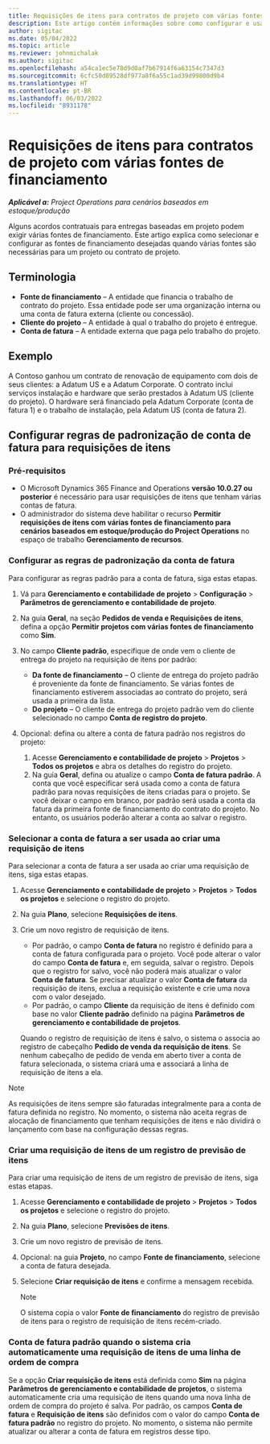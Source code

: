```yaml
---
title: Requisições de itens para contratos de projeto com várias fontes de financiamento
description: Este artigo contém informações sobre como configurar e usar requisições de itens com várias fontes de financiamento.
author: sigitac
ms.date: 05/04/2022
ms.topic: article
ms.reviewer: johnmichalak
ms.author: sigitac
ms.openlocfilehash: a54ca1ec5e78d9d0af7b67914f6a63154c7347d3
ms.sourcegitcommit: 6cfc50d89528df977a8f6a55c1ad39d99800d9b4
ms.translationtype: HT
ms.contentlocale: pt-BR
ms.lasthandoff: 06/03/2022
ms.locfileid: "8931178"
---
```

# <a name="item-requirements-for-project-contracts-with-multiple-funding-sources"></a>Requisições de itens para contratos de projeto com várias fontes de financiamento

_**Aplicável a:** Project Operations para cenários baseados em estoque/produção_

Alguns acordos contratuais para entregas baseadas em projeto podem exigir várias fontes de financiamento. Este artigo explica como selecionar e configurar as fontes de financiamento desejadas quando várias fontes são necessárias para um projeto ou contrato de projeto.

## <a name="terminology"></a>Terminologia

- **Fonte de financiamento** – A entidade que financia o trabalho de contrato do projeto. Essa entidade pode ser uma organização interna ou uma conta de fatura externa (cliente ou concessão).
- **Cliente do projeto** – A entidade à qual o trabalho do projeto é entregue.
- **Conta de fatura** – A entidade externa que paga pelo trabalho do projeto.

## <a name="example"></a>Exemplo

A Contoso ganhou um contrato de renovação de equipamento com dois de seus clientes: a Adatum US e a Adatum Corporate. O contrato inclui serviços instalação e hardware que serão prestados à Adatum US (cliente do projeto). O hardware será financiado pela Adatum Corporate (conta de fatura 1) e o trabalho de instalação, pela Adatum US (conta de fatura 2).

## <a name="set-up-invoice-account-defaulting-rules-for-item-requirements"></a>Configurar regras de padronização de conta de fatura para requisições de itens

### <a name="prerequisites"></a>Pré-requisitos

- O Microsoft Dynamics 365 Finance and Operations **versão 10.0.27 ou posterior** é necessário para usar requisições de itens que tenham várias contas de fatura.
- O administrador do sistema deve habilitar o recurso **Permitir requisições de itens com várias fontes de financiamento para cenários baseados em estoque/produção do Project Operations** no espaço de trabalho **Gerenciamento de recursos**.

### <a name="set-up-the-invoice-account-defaulting-rules"></a>Configurar as regras de padronização da conta de fatura

Para configurar as regras padrão para a conta de fatura, siga estas etapas.

1. Vá para **Gerenciamento e contabilidade de projeto** \> **Configuração** \> **Parâmetros de gerenciamento e contabilidade de projeto**.
1. Na guia **Geral**, na seção **Pedidos de venda e Requisições de itens**, defina a opção **Permitir projetos com várias fontes de financiamento** como **Sim**.
1. No campo **Cliente padrão**, especifique de onde vem o cliente de entrega do projeto na requisição de itens por padrão:

    - **Da fonte de financiamento** – O cliente de entrega do projeto padrão é proveniente da fonte de financiamento. Se várias fontes de financiamento estiverem associadas ao contrato do projeto, será usada a primeira da lista.
    - **Do projeto** – O cliente de entrega do projeto padrão vem do cliente selecionado no campo **Conta de registro do projeto**.

1. Opcional: defina ou altere a conta de fatura padrão nos registros do projeto:

    1. Acesse **Gerenciamento e contabilidade de projeto** \> **Projetos** \> **Todos os projetos** e abra os detalhes do registro do projeto.
    2. Na guia **Geral**, defina ou atualize o campo **Conta de fatura padrão**. A conta que você especificar será usada como a conta de fatura padrão para novas requisições de itens criadas para o projeto. Se você deixar o campo em branco, por padrão será usada a conta da fatura da primeira fonte de financiamento do contrato do projeto. No entanto, os usuários poderão alterar a conta ao salvar o registro.

### <a name="select-the-invoice-account-to-use-when-you-create-an-item-requirement"></a>Selecionar a conta de fatura a ser usada ao criar uma requisição de itens

Para selecionar a conta de fatura a ser usada ao criar uma requisição de itens, siga estas etapas.

1. Acesse **Gerenciamento e contabilidade de projeto** \> **Projetos** \> **Todos os projetos** e selecione o registro do projeto.
1. Na guia **Plano**, selecione **Requisições de itens**.
1. Crie um novo registro de requisição de itens.

    - Por padrão, o campo **Conta de fatura** no registro é definido para a conta de fatura configurada para o projeto. Você pode alterar o valor do campo **Conta de fatura** e, em seguida, salvar o registro. Depois que o registro for salvo, você não poderá mais atualizar o valor **Conta de fatura**. Se precisar atualizar o valor **Conta de fatura** da requisição de itens, exclua a requisição existente e crie uma nova com o valor desejado.
    - Por padrão, o campo **Cliente** da requisição de itens é definido com base no valor **Cliente padrão** definido na página **Parâmetros de gerenciamento e contabilidade de projetos**.

    Quando o registro de requisição de itens é salvo, o sistema o associa ao registro de cabeçalho **Pedido de venda da requisição de itens**. Se nenhum cabeçalho de pedido de venda em aberto tiver a conta de fatura selecionada, o sistema criará uma e associará a linha de requisição de itens a ela.

> [!NOTE]
> As requisições de itens sempre são faturadas integralmente para a conta de fatura definida no registro. No momento, o sistema não aceita regras de alocação de financiamento que tenham requisições de itens e não dividirá o lançamento com base na configuração dessas regras.

### <a name="create-an-item-requirement-from-an-item-forecast-record"></a>Criar uma requisição de itens de um registro de previsão de itens

Para criar uma requisição de itens de um registro de previsão de itens, siga estas etapas.

1. Acesse **Gerenciamento e contabilidade de projeto** \> **Projetos** \> **Todos os projetos** e selecione o registro do projeto.
1. Na guia **Plano**, selecione **Previsões de itens**.
1. Crie um novo registro de previsão de itens.
1. Opcional: na guia **Projeto**, no campo **Fonte de financiamento**, selecione a conta de fatura desejada.
1. Selecione **Criar requisição de itens** e confirme a mensagem recebida.

    > [!NOTE]
    > O sistema copia o valor **Fonte de financiamento** do registro de previsão de itens para o registro de requisição de itens recém-criado.

### <a name="default-invoice-account-when-the-system-automatically-creates-an-item-requirement-from-a-purchase-order-line"></a>Conta de fatura padrão quando o sistema cria automaticamente uma requisição de itens de uma linha de ordem de compra

Se a opção **Criar requisição de itens** está definida como **Sim** na página **Parâmetros de gerenciamento e contabilidade de projetos**, o sistema automaticamente cria uma requisição de itens quando uma nova linha de ordem de compra do projeto é salva. Por padrão, os campos **Conta de fatura** e **Requisição de itens** são definidos com o valor do campo **Conta de fatura padrão** no registro do projeto. No momento, o sistema não permite atualizar ou alterar a conta de fatura em registros desse tipo.
